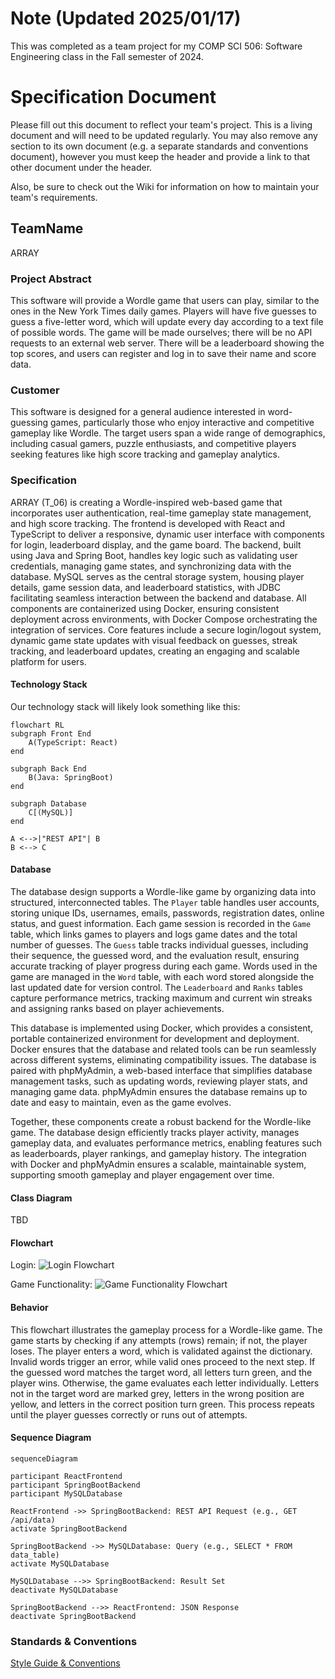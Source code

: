 # Note (Updated 2025/01/17)

This was completed as a team project for my COMP SCI 506: Software Engineering class in the Fall semester of 2024.

# Specification Document

Please fill out this document to reflect your team's project. This is a living document and will need to be updated regularly. You may also remove any section to its own document (e.g. a separate standards and conventions document), however you must keep the header and provide a link to that other document under the header.

Also, be sure to check out the Wiki for information on how to maintain your team's requirements.

## TeamName

ARRAY

### Project Abstract

<!--A one paragraph summary of what the software will do.-->

This software will provide a Wordle game that users can play, similar to the ones in the New York Times daily games. Players will have five guesses to guess a five-letter word, which will update every day according to a text file of possible words. The game will be made ourselves; there will be no API requests to an external web server. There will be a leaderboard showing the top scores, and users can register and log in to save their name and score data.

<!-- TODO: include whether or not multiplayer will be implemented, and if scoreboard/leaderboard will show top scores of all time, daily, or both -->

<!--This is an example paragraph written in markdown. You can use *italics*, **bold**, and other formatting options. You can also <u>use inline html</u> to format your text. The example sections included in this document are not necessarily all the sections you will want, and it is possible that you won't use all the one's provided. It is your responsibility to create a document that adequately conveys all the information about your project specifications and requirements.-->

### Customer

<!--A brief description of the customer for this software, both in general (the population who might eventually use such a system) and specifically for this document (the customer(s) who informed this document). Every project will have a customer from the CS506 instructional staff. Requirements should not be derived simply from discussion among team members. Ideally your customer should not only talk to you about requirements but also be excited later in the semester to use the system.-->

This software is designed for a general audience interested in word-guessing games, particularly those who enjoy interactive and competitive gameplay like Wordle. The target users span a wide range of demographics, including casual gamers, puzzle enthusiasts, and competitive players seeking features like high score tracking and gameplay analytics. 

### Specification

<!--A detailed specification of the system. UML, or other diagrams, such as finite automata, or other appropriate specification formalisms, are encouraged over natural language.-->

<!--Include sections, for example, illustrating the database architecture (with, for example, an ERD).-->

ARRAY (T_06) is creating a Wordle-inspired web-based game that incorporates user authentication, real-time gameplay state management, and high score tracking. The frontend is developed with React and TypeScript to deliver a responsive, dynamic user interface with components for login, leaderboard display, and the game board. The backend, built using Java and Spring Boot, handles key logic such as validating user credentials, managing game states, and synchronizing data with the database. MySQL serves as the central storage system, housing player details, game session data, and leaderboard statistics, with JDBC facilitating seamless interaction between the backend and database. All components are containerized using Docker, ensuring consistent deployment across environments, with Docker Compose orchestrating the integration of services. Core features include a secure login/logout system, dynamic game state updates with visual feedback on guesses, streak tracking, and leaderboard updates, creating an engaging and scalable platform for users.

#### Technology Stack

Our technology stack will likely look something like this:

```mermaid
flowchart RL
subgraph Front End
	A(TypeScript: React)
end
	
subgraph Back End
	B(Java: SpringBoot)
end
	
subgraph Database
	C[(MySQL)]
end

A <-->|"REST API"| B
B <--> C
```



#### Database

The database design supports a Wordle-like game by organizing data into structured, interconnected tables. The `Player` table handles user accounts, storing unique IDs, usernames, emails, passwords, registration dates, online status, and guest information. Each game session is recorded in the `Game` table, which links games to players and logs game dates and the total number of guesses. The `Guess` table tracks individual guesses, including their sequence, the guessed word, and the evaluation result, ensuring accurate tracking of player progress during each game. Words used in the game are managed in the `Word` table, with each word stored alongside the last updated date for version control. The `Leaderboard` and `Ranks` tables capture performance metrics, tracking maximum and current win streaks and assigning ranks based on player achievements.

This database is implemented using Docker, which provides a consistent, portable containerized environment for development and deployment. Docker ensures that the database and related tools can be run seamlessly across different systems, eliminating compatibility issues. The database is paired with phpMyAdmin, a web-based interface that simplifies database management tasks, such as updating words, reviewing player stats, and managing game data. phpMyAdmin ensures the database remains up to date and easy to maintain, even as the game evolves.

Together, these components create a robust backend for the Wordle-like game. The database design efficiently tracks player activity, manages gameplay data, and evaluates performance metrics, enabling features such as leaderboards, player rankings, and gameplay history. The integration with Docker and phpMyAdmin ensures a scalable, maintainable system, supporting smooth gameplay and player engagement over time.

#### Class Diagram

TBD

#### Flowchart

Login:
<img src=LoginFlowchart.png title='Login Flowchart'>

Game Functionality:
<img src=Wordle-Game-Flowchart.png title='Game Functionality Flowchart'>

#### Behavior

This flowchart illustrates the gameplay process for a Wordle-like game. The game starts by checking if any attempts (rows) remain; if not, the player loses. The player enters a word, which is validated against the dictionary. Invalid words trigger an error, while valid ones proceed to the next step. If the guessed word matches the target word, all letters turn green, and the player wins. Otherwise, the game evaluates each letter individually. Letters not in the target word are marked grey, letters in the wrong position are yellow, and letters in the correct position turn green. This process repeats until the player guesses correctly or runs out of attempts.

#### Sequence Diagram

```mermaid
sequenceDiagram

participant ReactFrontend
participant SpringBootBackend
participant MySQLDatabase

ReactFrontend ->> SpringBootBackend: REST API Request (e.g., GET /api/data)
activate SpringBootBackend

SpringBootBackend ->> MySQLDatabase: Query (e.g., SELECT * FROM data_table)
activate MySQLDatabase

MySQLDatabase -->> SpringBootBackend: Result Set
deactivate MySQLDatabase

SpringBootBackend -->> ReactFrontend: JSON Response
deactivate SpringBootBackend
```

### Standards & Conventions

<!--This is a link to a seperate coding conventions document / style guide-->
[Style Guide & Conventions](STYLE.md)
